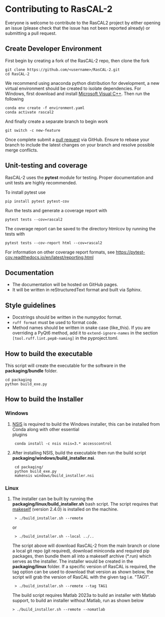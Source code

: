 Contributing to RasCAL-2
========================
Everyone is welcome to contribute to the RasCAL2 project by either opening an issue (please check that the 
issue has not been reported already) or submitting a pull request.

Create Developer Environment
----------------------------
First begin by creating a fork of the RasCAL-2 repo, then clone the fork

    git clone https://github.com/<username>/RasCAL-2.git
    cd RasCAL-2

We recommend using anaconda python distribution  for development, a new virtual environment should be 
created to isolate dependencies. For Windows, first download and install [Microsoft Visual C++](https://aka.ms/vs/16/release/vc_redist.x64.exe). Then run the following

    conda env create -f environment.yaml
    conda activate rascal2

And finally create a separate branch to begin work

    git switch -c new-feature

Once complete submit a [pull request](https://docs.github.com/en/pull-requests/collaborating-with-pull-requests/proposing-changes-to-your-work-with-pull-requests/creating-a-pull-request-from-a-fork) via GitHub. 
Ensure to rebase your branch to include the latest changes on your branch and resolve possible merge conflicts.

Unit-testing and coverage
-------------------------
RasCAL-2 uses the **pytest** module for testing. Proper documentation and unit tests are highly recommended.

To install pytest use

    pip install pytest pytest-cov

Run the tests and generate a coverage report with

    pytest tests --cov=rascal2

The coverage report can be saved to the directory htmlcov by running the tests with

    pytest tests --cov-report html --cov=rascal2

For information on other coverage report formats, see https://pytest-cov.readthedocs.io/en/latest/reporting.html

Documentation
-------------
* The documentation will be hosted on GitHub pages.
* It will be written in reStructuredText format and built via Sphinx.

Style guidelines
----------------
* Docstrings should be written in the numpydoc format.
* `ruff format` must be used to format code.
* Method names should be written in snake case (like_this). If you are overriding a PyQt6 method,
  add it to `extend-ignore-names` in the section `[tool.ruff.lint.pep8-naming]` in the pyproject.toml.

How to build the executable
---------------------------
This script will create the executable for the software in the **packaging/bundle** folder.

    cd packaging
    python build_exe.py

How to build the Installer
--------------------------
### Windows
1. [NSIS](https://sourceforge.net/projects/nsis/)  is required to build the Windows installer, this can be installed from Conda along with other essential  
plugins
   
        conda install -c nsis nsis=3.* accesscontrol
    
2. After installing NSIS, build the executable then run the build script **packaging/windows/build_installer.nsi**.

        cd packaging/
        python build_exe.py
        makensis windows/build_installer.nsi
      
### Linux
1. The installer can be built by running the **packaging/linux/build_installer.sh** bash script. The script requires 
   that [makeself](https://makeself.io/) (version 2.4.0) is installed on the machine.

        > ./build_installer.sh --remote

   or
   
        > ./build_installer.sh --local ../..
   
   The script above will download RasCAL-2 from the main branch or clone a local git repo (git required), 
   download miniconda and required pip packages, then bundle them all into a makeself archive (*.run) which serves 
   as the installer. The installer would be created in the **packaging/linux** folder. If a specific version of RasCAL 
   is required, the tag option can be used to download that version as shown below, the script will grab 
   the version of RasCAL with the given tag i.e. "TAG1". 
   

        > ./build_installer.sh --remote --tag TAG1
   
   The build script requires Matlab 2023a to build an installer with Matlab support, to build an installer without 
   Matlab, run as shown below
   
       > ./build_installer.sh --remote --nomatlab
